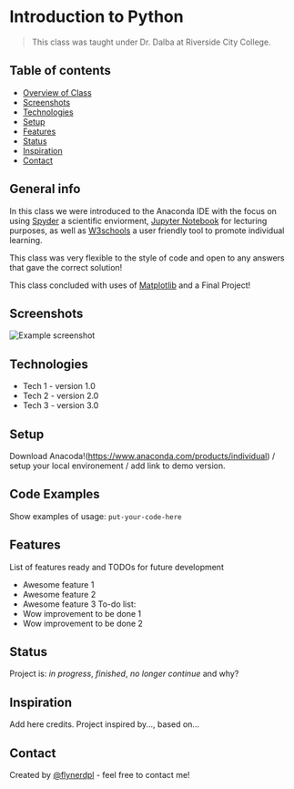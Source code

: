 # Introduction to Python
> This class was taught under Dr. Dalba at Riverside City College.
## Table of contents
* [Overview of Class](#general-info)
* [Screenshots](#screenshots)
* [Technologies](#technologies)
* [Setup](#setup)
* [Features](#features)
* [Status](#status)
* [Inspiration](#inspiration)
* [Contact](#contact)
## General info
In this class we were introduced to the Anaconda IDE with the focus on using [Spyder](https://www.spyder-ide.org/) a scientific enviorment, [Jupyter Notebook](https://jupyter.org/) for lecturing purposes, as well as [W3schools](https://www.w3schools.com/python/) a user friendly tool to promote individual learning. 

This class was very flexible to the style of code and open to any answers that gave the correct solution! 

This class concluded with uses of [Matplotlib](https://matplotlib.org/) and a Final Project!
## Screenshots
![Example screenshot](./img/screenshot.png)
## Technologies
* Tech 1 - version 1.0
* Tech 2 - version 2.0
* Tech 3 - version 3.0
## Setup
Download Anacoda!(https://www.anaconda.com/products/individual) / setup your local environement / add link to demo version.
## Code Examples
Show examples of usage:
`put-your-code-here`
## Features
List of features ready and TODOs for future development
* Awesome feature 1
* Awesome feature 2
* Awesome feature 3
To-do list:
* Wow improvement to be done 1
* Wow improvement to be done 2
## Status
Project is: _in progress_, _finished_, _no longer continue_ and why?
## Inspiration
Add here credits. Project inspired by..., based on...
## Contact
Created by [@flynerdpl](https://www.flynerd.pl/) - feel free to contact me!
